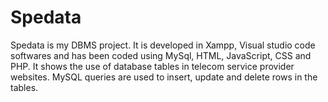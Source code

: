 # Spedata
Spedata is my DBMS project. It is developed in Xampp, Visual studio code softwares and has been coded using MySql, HTML, JavaScript, CSS and PHP.
It shows the use of database tables in telecom service provider websites. MySQL queries are used to insert, update and delete rows in the tables.
